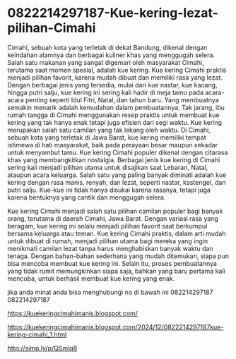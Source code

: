 # 0822214297187-Kue-kering-lezat-pilihan-Cimahi
Cimahi, sebuah kota yang terletak di dekat Bandung, dikenal dengan keindahan alamnya dan berbagai kuliner khas yang menggugah selera. Salah satu makanan yang sangat digemari oleh masyarakat Cimahi, terutama saat momen spesial, adalah kue kering. Kue kering Cimahi praktis menjadi pilihan favorit, karena mudah dibuat dan memiliki rasa yang lezat. Dengan berbagai jenis yang tersedia, mulai dari kue nastar, kue kacang, hingga putri salju, kue kering ini sering kali hadir di meja tamu pada acara-acara penting seperti Idul Fitri, Natal, dan tahun baru. Yang membuatnya semakin menarik adalah kemudahan dalam pembuatannya. Tak jarang, ibu rumah tangga di Cimahi menggunakan resep praktis untuk membuat kue kering yang tak hanya enak tetapi juga efisien dari segi waktu.
Kue kering merupakan salah satu camilan yang tak lekang oleh waktu. Di Cimahi, sebuah kota yang terletak di Jawa Barat, kue kering memiliki tempat istimewa di hati masyarakat, baik pada perayaan besar maupun sekadar untuk menyambut tamu. Kue kering Cimahi populer dikenal dengan citarasa khas yang membangkitkan nostalgia. Berbagai jenis kue kering di Cimahi sering kali menjadi pilihan utama untuk disajikan saat Lebaran, Natal, ataupun acara keluarga. Salah satu yang paling banyak diminati adalah kue kering dengan rasa manis, renyah, dan lezat, seperti nastar, kastengel, dan putri salju. Kue-kue ini tidak hanya disukai karena rasanya, tetapi juga karena bentuknya yang cantik dan menggugah selera.

Kue kering Cimahi menjadi salah satu pilihan camilan populer bagi banyak orang, terutama di daerah Cimahi, Jawa Barat. Dengan variasi rasa yang beragam, kue kering ini selalu menjadi pilihan favorit saat berkumpul bersama keluarga atau teman. Kue kering Cimahi praktis, dalam arti mudah untuk dibuat di rumah, menjadi pilihan utama bagi mereka yang ingin menikmati camilan lezat tanpa harus menghabiskan banyak waktu dan tenaga. Dengan bahan-bahan sederhana yang mudah ditemukan, siapa pun bisa mencoba membuat kue kering ini. Selain itu, proses pembuatannya yang tidak rumit memungkinkan siapa saja, bahkan yang baru pertama kali mencoba, untuk berhasil membuat kue kering yang enak.

jika anda minat anda bisa menghubungi no di bawah ini
 082214297187
 082214297187

https://kuekeringcimahimanis.blogspot.com/

https://kuekeringcimahimanis.blogspot.com/2024/12/0822214297187kue-kering-cimahi_1.html

http://simp.ly/p/QSmlq8

